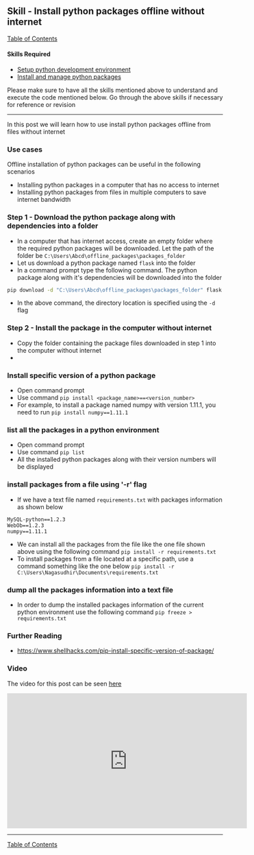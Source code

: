 ## Skill - Install python packages offline without internet

[Table of Contents](https://nagasudhir.blogspot.com/2020/04/taming-python-table-of-contents.html)

#### Skills Required
* [Setup python development environment](https://nagasudhir.blogspot.com/2020/04/setup-python-development-environment_14.html)
* [Install and manage python packages](https://nagasudhir.blogspot.com/2020/05/install-and-manage-packages-in-python.html)

Please make sure to have all the skills mentioned above to understand and execute the code mentioned below. Go through the above skills if necessary for reference or revision
<hr/>

In this post we will learn how to use install python packages offline from files without internet

### Use cases
Offline installation of python packages can be useful in the following scenarios
* Installing python packages in a computer that has no access to internet
* Installing python packages from files in multiple computers to save internet bandwidth

### Step 1 - Download the python package along with dependencies into a folder  
* In a computer that has internet access, create an empty folder where the required python packages will be downloaded. Let the path of the folder be `C:\Users\Abcd\offline_packages\packages_folder`
* Let us download a python package named `flask` into the folder
* In a command prompt type the following command. The python package along with it's dependencies will be downloaded into the folder
```bash
pip download -d "C:\Users\Abcd\offline_packages\packages_folder" flask
```
* In the above command, the directory location is specified using the `-d` flag

### Step 2 - Install the package in the computer without internet
* Copy the folder containing the package files downloaded in step 1 into the computer without internet
*  

### Install specific version of a python package
* Open command prompt
* Use command `pip install <package_name>==<version_number>`
* For example, to install a package named numpy with version 1.11.1, you need to run 
`pip install numpy==1.11.1`

### list all the packages in a python environment
* Open command prompt
* Use command `pip list`
* All the installed python packages along with their version numbers will be displayed

### install packages from a file using '-r' flag
* If we have a text file named `requirements.txt` with packages information as shown below
```
MySQL-python==1.2.3
WebOb==1.2.3
numpy==1.11.1
```
* We can install all the packages from the file like the one file shown above using the following command
`pip install -r requirements.txt`
* To install packages from a file located at a specific path, use a command something like the one below
`pip install -r C:\Users\Nagasudhir\Documents\requirements.txt`

### dump all the packages information into a text file
* In order to dump the installed packages information of the current python environment use the following command
`pip freeze > requirements.txt`

### Further Reading
* https://www.shellhacks.com/pip-install-specific-version-of-package/

### Video
The video for this post can be seen [here](https://youtu.be/3eItCqPqGF8)

<iframe width="560" height="315" src="https://www.youtube.com/embed/3eItCqPqGF8" frameborder="0" allow="accelerometer; autoplay; clipboard-write; encrypted-media; gyroscope; picture-in-picture" allowfullscreen></iframe>
<hr/>

[Table of Contents](https://nagasudhir.blogspot.com/2020/04/taming-python-table-of-contents.html)



<!--stackedit_data:
eyJoaXN0b3J5IjpbLTk2NzkyMzUzOSw2NTIwODA3NjQsLTgxNz
Y2MTgzNywtMTU5MDk4NTk4NiwtODcwOTI0MDgwLC0yMDg4NzQ2
NjEyXX0=
-->